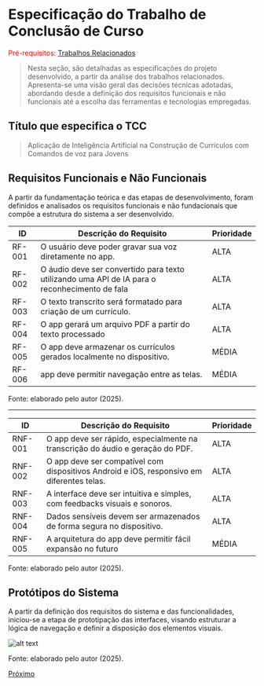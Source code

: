 # Especificação do Trabalho de Conclusão de Curso

<span style="color:red">Pré-requisitos: <a href="2-TrabalhosRelacionados.md"> Trabalhos Relacionados</a></span>

> Nesta seção, são detalhadas as especificações do projeto desenvolvido, a partir da análise dos trabalhos relacionados. Apresenta-se uma visão geral das decisões técnicas adotadas, abordando desde a definição dos requisitos funcionais e não funcionais até a escolha das ferramentas e tecnologias empregadas.

## Título que especifica o TCC
> Aplicação de Inteligência Artificial na Construção de Currículos com Comandos de voz para Jovens

## Requisitos Funcionais e Não Funcionais

A partir da fundamentação teórica e das etapas de desenvolvimento, foram definidos e
analisados os requisitos funcionais e não fundacionais que compõe a estrutura do sistema a ser desenvolvido.

|ID    | Descrição do Requisito  | Prioridade |
|------|-----------------------------------------|----|
|RF-001| O usuário deve poder gravar sua voz diretamente no app. | ALTA | 
|RF-002| O áudio deve ser convertido para texto utilizando uma API de IA para o reconhecimento de fala  | ALTA |
|RF-003| O texto transcrito será formatado para criação de um currículo. | ALTA |
|RF-004| O app gerará um arquivo PDF a partir do texto processado | ALTA |
|RF-005| O app deve armazenar os currículos gerados localmente no dispositivo. | MÉDIA|
|RF-006| app deve permitir navegação entre as telas. | MÉDIA|

Fonte: elaborado pelo autor (2025).

---

|ID     | Descrição do Requisito  |Prioridade |
|-------|-------------------------|----|
|RNF-001| O app deve ser rápido, especialmente na transcrição do áudio e geração do PDF.|  ALTA| 
|RNF-002| O app deve ser compatível com dispositivos Android e iOS, responsivo em diferentes telas. |  ALTA | 
|RNF-003| A interface deve ser intuitiva e simples, com feedbacks visuais e sonoros. |  ALTA | 
|RNF-004| Dados sensíveis devem ser armazenados de forma segura no dispositivo.|  ALTA | 
|RNF-005| A arquitetura do app deve permitir fácil expansão no futuro|  MÉDIA | 

Fonte: elaborado pelo autor (2025).


## Protótipos do Sistema

A partir da definição dos requisitos do sistema e das funcionalidades, iniciou-se a etapa de prototipação das interfaces, visando estruturar a lógica de navegação e definir a disposição dos elementos visuais.

![alt text](/pbr-si-2025-1-p8-tcc-t1-30104-pbr-si-2025-1-p8-FalaAI_Curriculo_app/docs/imagem/prototipos_app.png) 

Fonte: elaborado pelo autor (2025).



[Próximo](./4-Metodologia.md)
